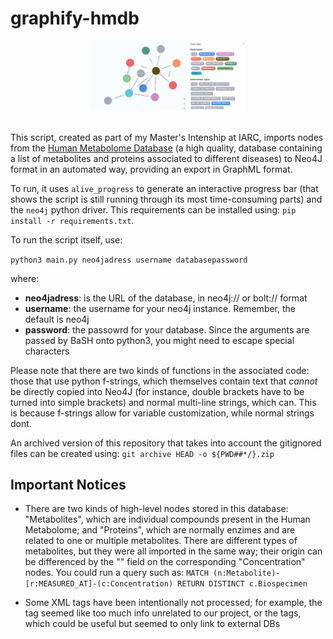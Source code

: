 <!--
SPDX-FileCopyrightText: 2022 Pablo Marcos <software@loreak.org>

SPDX-License-Identifier: MIT
-->

# graphify-hmdb

<div align="center"> <img src="header.png" width="50%"> </div>
<br>

This script, created as part of my Master's Intenship at IARC, imports nodes from the [Human Metabolome Database](https://hmdb.ca/) (a high quality, database containing a list of metabolites and proteins associated to different diseases) to Neo4J format in an automated way, providing an export in GraphML format.

To run, it uses `alive_progress` to generate an interactive progress bar (that shows the script is still running through its most time-consuming parts) and the `neo4j` python driver. This requirements can be installed using: `pip install -r requirements.txt`.

To run the script itself, use:

`python3 main.py neo4jadress username databasepassword`

where:

* **neo4jadress**: is the URL of the database, in neo4j:// or bolt:// format
* **username**: the username for your neo4j instance. Remember, the default is neo4j
* **password**: the passowrd for your database. Since the arguments are passed by BaSH onto python3, you might need to escape special characters

Please note that there are two kinds of functions in the associated code: those that use python f-strings, which themselves contain text that *cannot* be directly copied into Neo4J (for instance, double brackets have to be turned into simple brackets) and normal multi-line strings, which can. This is because f-strings allow for variable customization, while normal strings dont.

An archived version of this repository that takes into account the gitignored files can be created using: `git archive HEAD -o ${PWD##*/}.zip`

## Important Notices

* There are two kinds of high-level nodes stored in this database: "Metabolites", which are individual compounds present in the Human Metabolome; and "Proteins", which are normally enzimes and are related to one or multiple metabolites. There are different types of metabolites, but they were all imported in the same way; their origin can be differenced by the "<biospecimen>" field on the corresponding "Concentration" nodes. You could run a query such as: ```MATCH (n:Metabolite)-[r:MEASURED_AT]-(c:Concentration) RETURN DISTINCT c.Biospecimen```

* Some XML tags have been intentionally not processed; for example, the <substituents> tag seemed like too much info unrelated to our project, or the <spectra> tags, which could be useful but seemed to only link to external DBs
